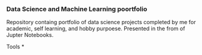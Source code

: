 ### Data Science and Machine Learning poortfolio
Repository containg portfolio of data science projects completed by me for academic, self learning, and hobby purpoese.
Presented in the from of Jupter Notebooks.

Tools
*
